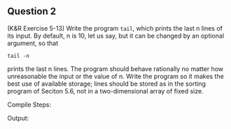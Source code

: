 ## Question 2

(K&R Exercise 5-13) Write the program <code>tail</code>, which prints the last n lines of its input. By default, n is 10, let us say, but it can be changed by an optional argument, so that

<code>tail -n</code>

prints the last n lines. The program should behave rationally no matter how unreasonable the input or the value of n. Write the program so it makes the best use of available storage; lines should be stored as in the sorting program of Seciton 5.6, not in a two-dimensional array of fixed size.

Compile Steps: 

Output:
